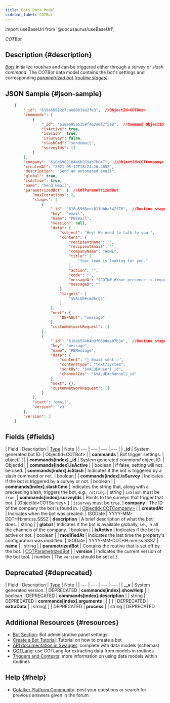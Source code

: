 ```yaml
---
title: Bots Data Model
sidebar_label: COTBot
---
```

import useBaseUrl from '@docusaurus/useBaseUrl'; 

<span className="hero__subtitle"><em>COTBot</em></span>
<br/>

## Description {#description}

[_Bots_](/docs/documentation/admin/admin_bots) initialize _routines_ and can be triggered either through a _survey_ or _slash command_. The _COTBot_ data model contains the bot's settings and corresponding [_parametrized bot (routine stages)_](/docs/documentation/models/automations/model_parametrizedbot).


## JSON Sample {#json-sample}
```json
    {
        "_id": "618a69512c7cae88b3aa2fe3",  //ObjectId<COTBot>
        "commands": [
            {
                "_id": "618a695a6359f4e3aef2f5a8",  //Command ObjectId
                "isActive": true,
                "isSlash": true,
                "isSurvey": false,
                "slashCmd": "sendemail",
                "surveyIds": []
            }
        ],
        "company": "618a696218446b289ab7b847",  //ObjectId<COTCompany>
        "createdAt": "2021-05-12T18:24:20.405Z",
        "description": "Send an automated email",
        "global": true,
        "isActive": true,
        "name": "Send Email",
        "parametrizedBot": {  //COTParametrizedBot
            "maxIterations": 2,
            "stages": [
                {
                    "_id": "618a6968eec811dbba542170",  //Routine stage objectId
                    "key": "email",
                    "name": "PBEmail",
                    "version": null,
                    "data": {
                        "subject": "Hey! We need to talk to you.",
                        "content": {
                            "recipientName": "",
                            "recipientEmail": "",
                            "companyName": "ACME",
                            "title": [
                                "Your team is looking for you."
                            ],
                            "action": "",
                            "code": "",
                            "messageA": "$JOIN# #Your presence is requested in the #($VALUE#channel|nameDisplay)# channel.",
                            "messageB": ""
                        },
                        "targets": [
                            "$VALUE#cmdArgs"
                        ]
                    },
                    "next": {
                        "DEFAULT": "message"
                    },
                    "customNetworkRequest": []
                },
                {
                    "_id": "618a6974b4b9f668deab7b3e",  //Routine stage objectId
                    "key": "message",
                    "name": "PBMessage",
                    "data": {
                        "content": "📩 Email sent ✅",
                        "contentType": "text/system",
                        "sentBy": "$VALUE#user|_id",
                        "channelIds": "$VALUE#channel|_id"
                    },
                    "next": {},
                    "customNetworkRequest": []
                }
            ],
            "start": "email",
            "version": "v3"
        },
        "version": 3
    }
```

## Fields {#fields}
| Field | Description | [Type](/docs/documentation/models/overview_model#data-types) | Note |
| --- | --- | --- | --- |
| **\_id** | System generated bot ID. | ObjectId<COTBot\> |
| **commands** | Bot trigger settings. | object[ ] |
| **commands[index].\_id** | System generated _command_ object ID. | ObjectId |
| **commands[index].isActive** | | boolean | if false, setting will not be used.
| **commands[index].isSlash** | Indicates if the bot is triggered by a slash command or not. | boolean |
| **commands[index].isSurvey** | Indicates if the bot is triggered by a survey or not. | boolean | 
| **commands[index].slashCmd** | Indicates the string that, along with a preceeding slash, triggers the bot, e.g., `/string`. | string | `isSlash` must be `true`.
| **commands[index].surveyIds** | Points to the surveys that trigger that bot. | [ObjectId<COTSurvey\>[ ](/docs/documentation/models/surveys/model_surveys)] | `isSurvey` must be `true`.
| **company** | The ID of the company the bot is found in. | [ObjectId<COTCompany\>](/docs/documentation/models/company/model_company) |
| **createdAt** | Indicates when the bot was created. | ISODate | YYYY-MM-DDTHH:mm:ss.SSSZ
| **description** | A brief description of what the bot does. | string |
| **global** | Indicates if the bot is available globally, i.e., in all the channels of the company. | boolean |
| **isActive** | Indicates if the bot is active or not. | boolean |
| **modifiedAt** | Indicates the last time the property's configuration was modified. | ISODate | YYYY-MM-DDTHH:mm:ss.SSSZ
| **name** | | string |
| **parametrizedBot** | Contains the routine that is set off by the bot. | [COTParametrizedBot](/docs/documentation/models/automations/model_parametrizedbot) |
| **version** | Indicates the current version of the bot tool. | number | The `version` should be set at `3`.

## Deprecated {#deprecated}
| Field | Description | [Type](/docs/documentation/models/overview_model#data-types) | Note |
| --- | --- | --- | --- |
| **__v** | System generated version. | DEPRECATED
| **commands[index].showHelp** | | boolean | DEPRECATED
| **commands[index].description** | | string | DEPRECATED
| **commands[index].arguments** | | [ ] | DEPRECATED
| **extraData** | | string[ ] | DEPRECATED
| **process** | | string | DEPRECATED


## Additional Resources {#resources}

- [Bot Section](/docs/documentation/admin/admin_bots): Bot administrative panel settings
- [Create a Bot Tutorial](/docs/tutorials/basic/create_bot): Tutorial on how to create a bot
- [API documentation in Swagger](https://www.cotalker.com/swagger/core/?key=woubtjf4olr0t4zgutuwn6scbcm6hd3qh1cgl5obmohpbm3mfublnwcvv67lodgjvd3h86s9ppshtvmf95gepsqh6nizq9liu7f): complete with data models (schemas)
- [COTLang](/docs/documentation/automation/cotlang/admin_cotlang): use COTLang for extracting data from models in routines
- [Triggers and Contexts](/docs/documentation/automation/cotlang/triggers_and_contexts): more information on using data models within routines

## Help {#help}

- [Cotalker Platform Community](https://github.com/Cotalker/documentation/discussions): post your questions or search for previous answers given in the forum